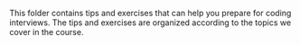 This folder contains tips and exercises that can help you prepare for coding interviews. The tips and exercises are organized according to the topics we cover in the course.
